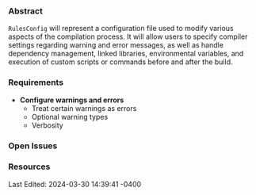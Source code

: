 ### Abstract
`RulesConfig` will represent a configuration file used to modify various aspects of the compilation process. It will allow users to specify compiler settings regarding  warning and error messages, as well as handle dependency management, linked libraries, environmental variables, and execution of custom scripts or commands before and after the build. 
### Requirements
- **Configure warnings and errors**
	- Treat certain warnings as errors
	- Optional warning types
	- Verbosity

### Open Issues

### Resources
Last Edited: 2024-03-30 14:39:41 -0400
